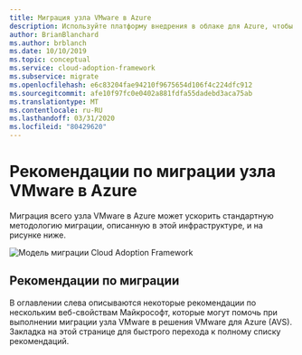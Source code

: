```yaml
---
title: Миграция узла VMware в Azure
description: Используйте платформу внедрения в облаке для Azure, чтобы изучить рекомендации по миграции узла VMware, чтобы упростить процесс миграции и стандартизировать его.
author: BrianBlanchard
ms.author: brblanch
ms.date: 10/10/2019
ms.topic: conceptual
ms.service: cloud-adoption-framework
ms.subservice: migrate
ms.openlocfilehash: e6c83204fae94210f9675654d106f4c224dfc912
ms.sourcegitcommit: afe10f97fc0e0402a881fdfa55dadebd3aca75ab
ms.translationtype: MT
ms.contentlocale: ru-RU
ms.lasthandoff: 03/31/2020
ms.locfileid: "80429620"
---
```

# <a name="vmware-host-migration-best-practices-for-azure"></a>Рекомендации по миграции узла VMware в Azure

Миграция всего узла VMware в Azure может ускорить стандартную методологию миграции, описанную в этой инфраструктуре, и на рисунке ниже.

![Модель миграции Cloud Adoption Framework](../../_images/migrate/methodology.png)

## <a name="migration-best-practices"></a>Рекомендации по миграции

В оглавлении слева описываются некоторые рекомендации по нескольким веб-свойствам Майкрософт, которые могут помочь при выполнении миграции узла VMware в решения VMware для Azure (AVS). Закладка на этой странице для быстрого перехода к полному списку рекомендаций.

